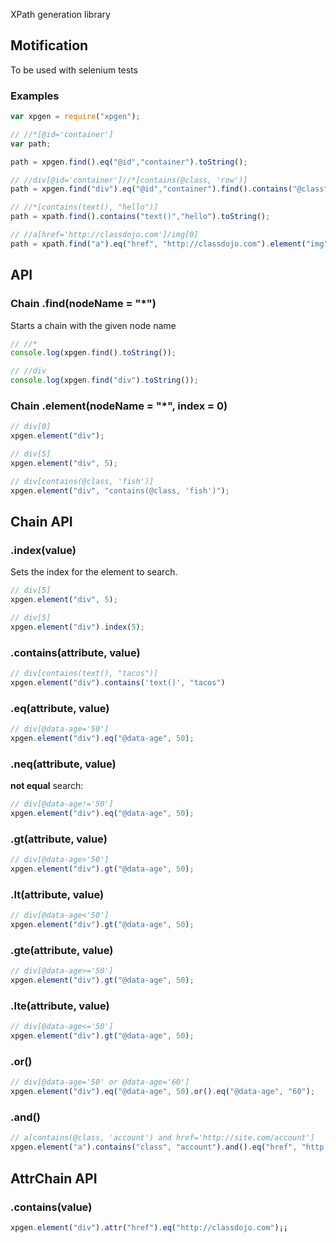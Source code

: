 XPath generation library

## Motification

To be used with selenium tests

### Examples

```javascript
var xpgen = require("xpgen");

// //*[@id='container']
var path;

path = xpgen.find().eq("@id","container").toString(); 

// //div[@id='container']//*[contains(@class, 'row')]
path = xpgen.find("div").eq("@id","container").find().contains("@class", "row").toString();

// //*[contains(text(), "hello")] 
path = xpath.find().contains("text()","hello").toString(); 

// //a[href='http://classdojo.com']/img[0]
path = xpath.find("a").eq("href", "http://classdojo.com").element("img").toString(); 
```

## API

### Chain .find(nodeName = "*")

Starts a chain with the given node name

```javascript
// //*
console.log(xpgen.find().toString()); 

// //div
console.log(xpgen.find("div").toString()); 
```

### Chain .element(nodeName = "*", index = 0)

```javascript
// div[0]
xpgen.element("div"); 

// div[5]
xpgen.element("div", 5); 

// div[contains(@class, 'fish')]
xpgen.element("div", "contains(@class, 'fish')"); 
```

## Chain API

### .index(value)

Sets the index for the element to search. 

```javascript
// div[5]
xpgen.element("div", 5); 

// div[5] 
xpgen.element("div").index(5); 
```

### .contains(attribute, value)

```javascript
// div[contains(text(), "tacos")]
xpgen.element("div").contains('text()', "tacos") 
```

### .eq(attribute, value)

```javascript
// div[@data-age='50']
xpgen.element("div").eq("@data-age", 50); 
```

### .neq(attribute, value)

**not equal** search:

```javascript
// div[@data-age!='50']
xpgen.element("div").eq("@data-age", 50); 
```

### .gt(attribute, value)

```javascript
// div[@data-age>'50']
xpgen.element("div").gt("@data-age", 50); 
```

### .lt(attribute, value)

```javascript
// div[@data-age<'50']
xpgen.element("div").gt("@data-age", 50); 
```

### .gte(attribute, value)

```javascript
// div[@data-age>='50']
xpgen.element("div").gt("@data-age", 50); 
```

### .lte(attribute, value)

```javascript
// div[@data-age<='50']
xpgen.element("div").gt("@data-age", 50); 
```

### .or()


```javascript
// div[@data-age='50' or @data-age='60']
xpgen.element("div").eq("@data-age", 50).or().eq("@data-age", "60"); 
```

### .and()

```javascript
// a[contains(@class, 'account') and href='http://site.com/account']
xpgen.element("a").contains("class", "account").and().eq("href", "http://site.com/account"); 
```


## AttrChain API

### .contains(value)

```javascript
xpgen.element("div").attr("href").eq("http://classdojo.com")¡¡
```

